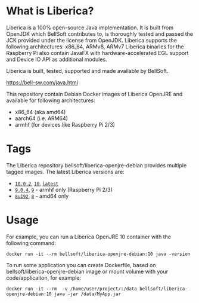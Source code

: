 # What is Liberica?

Liberica is a 100% open-source Java implementation.
It is built from OpenJDK which BellSoft contributes to, is thoroughly
tested and passed the JCK provided under the license from OpenJDK.
Liberica supports the following architectures: x86_64, ARMv8, ARMv7
Liberica binaries for the Raspberry Pi also contain JavaFX with hardware-accelerated EGL support and Device IO API as additional modules.

Liberica is built, tested, supported and made available by BellSoft.

https://bell-sw.com/java.html

This repository contain Debian Docker images of Liberica OpenJRE and available for following architectures:
* x86_64 (aka amd64)
* aarch64 (i.e. ARM64)
* armhf (for devices like Raspberry Pi 2/3)

# Tags

The Liberica repository bellsoft/liberica-openjre-debian provides multiple tagged images. The latest Liberica versions are:

* [`10.0.2`](https://github.com/bell-sw/Liberica/blob/master/docker/repos/liberica-openjre-debian/10.0.2/Dockerfile), [`10`](https://github.com/bell-sw/Liberica/blob/master/docker/repos/liberica-openjre-debian/10.0.2/Dockerfile), [`latest`](https://github.com/bell-sw/Liberica/blob/master/docker/repos/liberica-openjre-debian/10.0.2/Dockerfile)
* [`9.0.4`](https://github.com/bell-sw/Liberica/blob/master/docker/repos/liberica-openjre-debian/9.0.4/Dockerfile), [`9`](https://github.com/bell-sw/Liberica/blob/master/docker/repos/liberica-openjre-debian/9.0.4/Dockerfile) - armhf only (Raspberry Pi 2/3)
* [`8u192`](https://github.com/bell-sw/Liberica/blob/master/docker/repos/liberica-openjre-debian/8u192/Dockerfile), [`8`](https://github.com/bell-sw/Liberica/blob/master/docker/repos/liberica-openjre-debian/8/Dockerfile) - amd64 only

# Usage

For example, you can run a Liberica OpenJRE 10 container with the following command:

 `docker run -it --rm bellsoft/liberica-openjre-debian:10 java -version`

To run some application you can create Dockerfile, based on bellsoft/liberica-openjre-debian image or mount volume with your code/applicaiton, for example:

 `docker run -it --rm  -v /home/user/project/:/data bellsoft/liberica-openjre-debian:10 java -jar /data/MyApp.jar`
